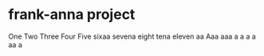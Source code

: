 # frank-anna project
One
Two
Three
Four
Five
sixaa
sevena
eight
tena
eleven
aa
Aaa
aaa
a
a
a
a
aa
a
